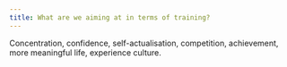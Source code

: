 ```yaml
---
title: What are we aiming at in terms of training?
---
```


Concentration, confidence, self-actualisation, competition, achievement, more meaningful life, experience culture.